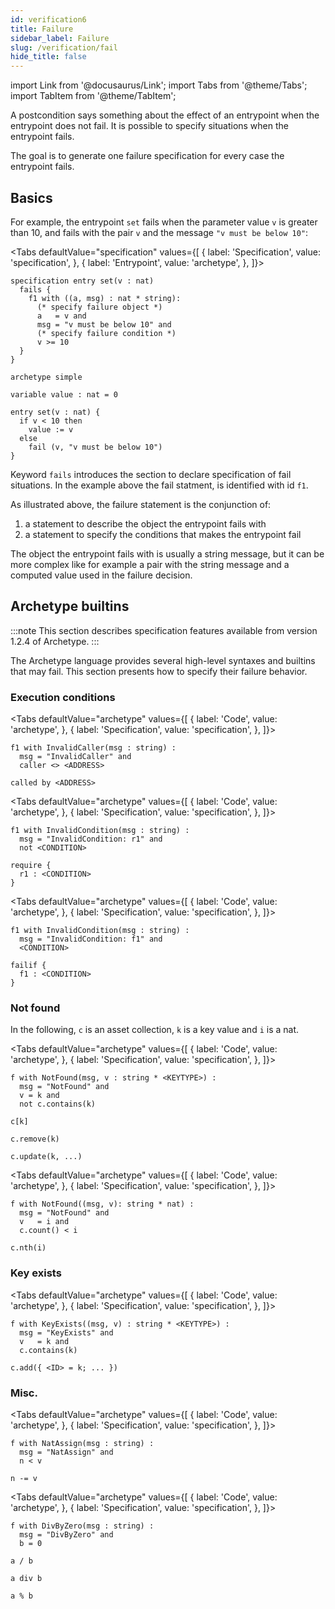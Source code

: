 ```yaml
---
id: verification6
title: Failure
sidebar_label: Failure
slug: /verification/fail
hide_title: false
---
```

import Link from '@docusaurus/Link';
import Tabs from '@theme/Tabs';
import TabItem from '@theme/TabItem';

A <Link to='/docs/verification/postcondition'>postcondition</Link> says something about the effect of an entrypoint when the entrypoint does not fail. It is possible to specify situations when the entrypoint fails.

The goal is to generate one failure specification for every case the entrypoint fails.

## Basics

For example, the entrypoint `set` fails when the parameter value `v` is greater than 10, and fails with the pair `v` and the message `"v must be below 10"`:

<Tabs
  defaultValue="specification"
  values={[
    { label: 'Specification', value: 'specification', },
    { label: 'Entrypoint', value: 'archetype', },
  ]}>

<TabItem value="specification">

```archetype
specification entry set(v : nat)
  fails {
    f1 with ((a, msg) : nat * string):
      (* specify failure object *)
      a   = v and
      msg = "v must be below 10" and
      (* specify failure condition *)
      v >= 10
  }
}
```

</TabItem>

<TabItem value="archetype">

```archetype
archetype simple

variable value : nat = 0

entry set(v : nat) {
  if v < 10 then
    value := v
  else
    fail (v, "v must be below 10")
}
```

</TabItem>
</Tabs>

Keyword `fails` introduces the section to declare specification of fail situations. In the example above the fail statment, is identified with id `f1`.

As illustrated above, the failure statement is the conjunction of:
1. a statement to describe the object the entrypoint fails with
2. a statement to specify the conditions that makes the entrypoint fail

The object the entrypoint fails with is usually a string message, but it can be more complex like for example a pair with the string message and a computed value used in the failure decision.

 ## Archetype builtins

:::note
This section describes specification features available from version 1.2.4 of Archetype.
:::

The Archetype language provides several high-level syntaxes and builtins that may fail. This section presents how to specify their failure behavior.

### Execution conditions

<Tabs
  defaultValue="archetype"
  values={[
    { label: 'Code', value: 'archetype', },
    { label: 'Specification', value: 'specification', },
  ]}>

<TabItem value="specification">

```archetype
f1 with InvalidCaller(msg : string) :
  msg = "InvalidCaller" and
  caller <> <ADDRESS>
```

</TabItem>

<TabItem value="archetype">

```archetype
called by <ADDRESS>
```

</TabItem>
</Tabs>

<Tabs
  defaultValue="archetype"
  values={[
    { label: 'Code', value: 'archetype', },
    { label: 'Specification', value: 'specification', },
  ]}>

<TabItem value="specification">

```archetype
f1 with InvalidCondition(msg : string) :
  msg = "InvalidCondition: r1" and
  not <CONDITION>
```

</TabItem>

<TabItem value="archetype">

```archetype
require {
  r1 : <CONDITION>
}
```

</TabItem>
</Tabs>

<Tabs
  defaultValue="archetype"
  values={[
    { label: 'Code', value: 'archetype', },
    { label: 'Specification', value: 'specification', },
  ]}>

<TabItem value="specification">

```archetype
f1 with InvalidCondition(msg : string) :
  msg = "InvalidCondition: f1" and
  <CONDITION>
```

</TabItem>

<TabItem value="archetype">

```archetype
failif {
  f1 : <CONDITION>
}
```

</TabItem>
</Tabs>

### Not found

In the following, `c` is an asset collection, `k` is a key value and `i` is a nat.

<Tabs
  defaultValue="archetype"
  values={[
    { label: 'Code', value: 'archetype', },
    { label: 'Specification', value: 'specification', },
  ]}>

<TabItem value="specification">

```archetype
f with NotFound(msg, v : string * <KEYTYPE>) :
  msg = "NotFound" and
  v = k and
  not c.contains(k)
```

</TabItem>

<TabItem value="archetype">

```archetype
c[k]
```

```archetype
c.remove(k)
```

```archetype
c.update(k, ...)
```

</TabItem>
</Tabs>

<Tabs
  defaultValue="archetype"
  values={[
    { label: 'Code', value: 'archetype', },
    { label: 'Specification', value: 'specification', },
  ]}>

<TabItem value="specification">

```archetype
f with NotFound((msg, v): string * nat) :
  msg = "NotFound" and
  v   = i and
  c.count() < i
```

</TabItem>

<TabItem value="archetype">

```archetype
c.nth(i)
```

</TabItem>
</Tabs>

### Key exists

<Tabs
  defaultValue="archetype"
  values={[
    { label: 'Code', value: 'archetype', },
    { label: 'Specification', value: 'specification', },
  ]}>

<TabItem value="specification">

```archetype
f with KeyExists((msg, v) : string * <KEYTYPE>) :
  msg = "KeyExists" and
  v   = k and
  c.contains(k)
```

</TabItem>

<TabItem value="archetype">

```archetype
c.add({ <ID> = k; ... })
```

</TabItem>
</Tabs>

### Misc.

<Tabs
  defaultValue="archetype"
  values={[
    { label: 'Code', value: 'archetype', },
    { label: 'Specification', value: 'specification', },
  ]}>

<TabItem value="specification">

```archetype
f with NatAssign(msg : string) :
  msg = "NatAssign" and
  n < v
```

</TabItem>

<TabItem value="archetype">

```archetype
n -= v
```

</TabItem>
</Tabs>

<Tabs
  defaultValue="archetype"
  values={[
    { label: 'Code', value: 'archetype', },
    { label: 'Specification', value: 'specification', },
  ]}>

<TabItem value="specification">

```archetype
f with DivByZero(msg : string) :
  msg = "DivByZero" and
  b = 0
```

</TabItem>

<TabItem value="archetype">

```archetype
a / b
```

```archetype
a div b
```

```archetype
a % b
```

</TabItem>
</Tabs>
